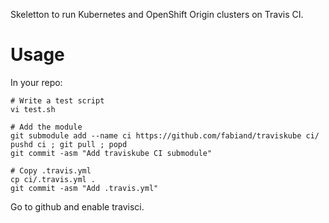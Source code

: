 Skeletton to run Kubernetes and OpenShift Origin clusters on Travis CI.

# Usage

In your repo:

```
# Write a test script
vi test.sh

# Add the module
git submodule add --name ci https://github.com/fabiand/traviskube ci/
pushd ci ; git pull ; popd
git commit -asm "Add traviskube CI submodule"

# Copy .travis.yml
cp ci/.travis.yml .
git commit -asm "Add .travis.yml"
```

Go to github and enable travisci.
